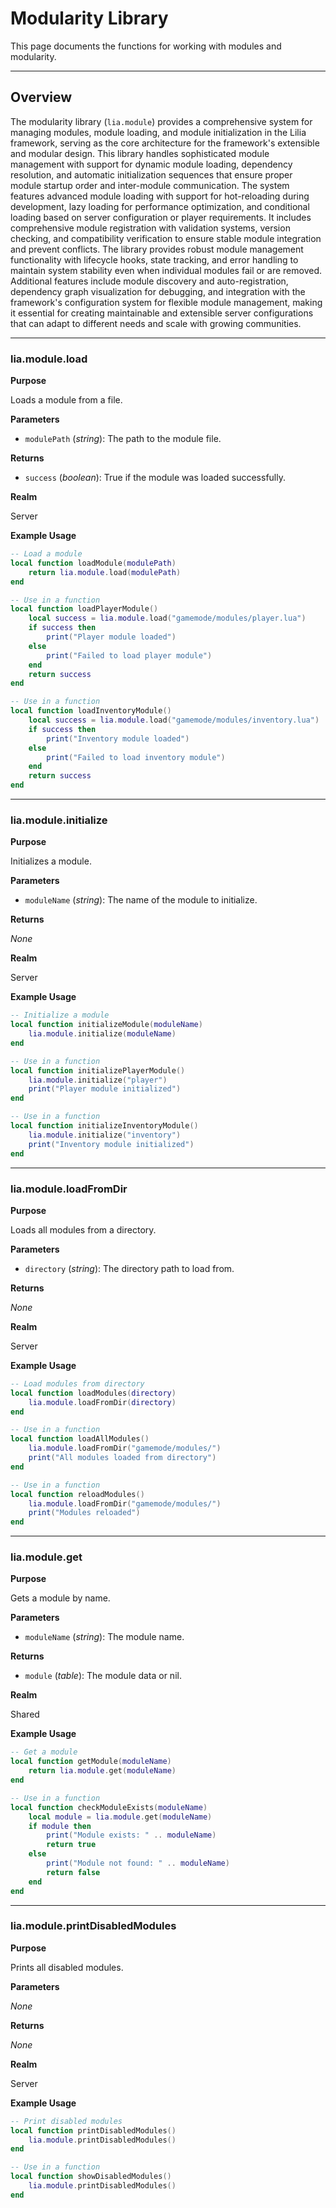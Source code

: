 # Modularity Library

This page documents the functions for working with modules and modularity.

---

## Overview

The modularity library (`lia.module`) provides a comprehensive system for managing modules, module loading, and module initialization in the Lilia framework, serving as the core architecture for the framework's extensible and modular design. This library handles sophisticated module management with support for dynamic module loading, dependency resolution, and automatic initialization sequences that ensure proper module startup order and inter-module communication. The system features advanced module loading with support for hot-reloading during development, lazy loading for performance optimization, and conditional loading based on server configuration or player requirements. It includes comprehensive module registration with validation systems, version checking, and compatibility verification to ensure stable module integration and prevent conflicts. The library provides robust module management functionality with lifecycle hooks, state tracking, and error handling to maintain system stability even when individual modules fail or are removed. Additional features include module discovery and auto-registration, dependency graph visualization for debugging, and integration with the framework's configuration system for flexible module management, making it essential for creating maintainable and extensible server configurations that can adapt to different needs and scale with growing communities.

---

### lia.module.load

**Purpose**

Loads a module from a file.

**Parameters**

* `modulePath` (*string*): The path to the module file.

**Returns**

* `success` (*boolean*): True if the module was loaded successfully.

**Realm**

Server

**Example Usage**

```lua
-- Load a module
local function loadModule(modulePath)
    return lia.module.load(modulePath)
end

-- Use in a function
local function loadPlayerModule()
    local success = lia.module.load("gamemode/modules/player.lua")
    if success then
        print("Player module loaded")
    else
        print("Failed to load player module")
    end
    return success
end

-- Use in a function
local function loadInventoryModule()
    local success = lia.module.load("gamemode/modules/inventory.lua")
    if success then
        print("Inventory module loaded")
    else
        print("Failed to load inventory module")
    end
    return success
end
```

---

### lia.module.initialize

**Purpose**

Initializes a module.

**Parameters**

* `moduleName` (*string*): The name of the module to initialize.

**Returns**

*None*

**Realm**

Server

**Example Usage**

```lua
-- Initialize a module
local function initializeModule(moduleName)
    lia.module.initialize(moduleName)
end

-- Use in a function
local function initializePlayerModule()
    lia.module.initialize("player")
    print("Player module initialized")
end

-- Use in a function
local function initializeInventoryModule()
    lia.module.initialize("inventory")
    print("Inventory module initialized")
end
```

---

### lia.module.loadFromDir

**Purpose**

Loads all modules from a directory.

**Parameters**

* `directory` (*string*): The directory path to load from.

**Returns**

*None*

**Realm**

Server

**Example Usage**

```lua
-- Load modules from directory
local function loadModules(directory)
    lia.module.loadFromDir(directory)
end

-- Use in a function
local function loadAllModules()
    lia.module.loadFromDir("gamemode/modules/")
    print("All modules loaded from directory")
end

-- Use in a function
local function reloadModules()
    lia.module.loadFromDir("gamemode/modules/")
    print("Modules reloaded")
end
```

---

### lia.module.get

**Purpose**

Gets a module by name.

**Parameters**

* `moduleName` (*string*): The module name.

**Returns**

* `module` (*table*): The module data or nil.

**Realm**

Shared

**Example Usage**

```lua
-- Get a module
local function getModule(moduleName)
    return lia.module.get(moduleName)
end

-- Use in a function
local function checkModuleExists(moduleName)
    local module = lia.module.get(moduleName)
    if module then
        print("Module exists: " .. moduleName)
        return true
    else
        print("Module not found: " .. moduleName)
        return false
    end
end
```

---

### lia.module.printDisabledModules

**Purpose**

Prints all disabled modules.

**Parameters**

*None*

**Returns**

*None*

**Realm**

Server

**Example Usage**

```lua
-- Print disabled modules
local function printDisabledModules()
    lia.module.printDisabledModules()
end

-- Use in a function
local function showDisabledModules()
    lia.module.printDisabledModules()
end
```